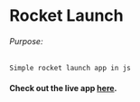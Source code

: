 # Rocket Launch

###### Purpose:
    Simple rocket launch app in js

#### Check out the live app [here](https://ramya-brs.github.io/Rocket-Launch/).
